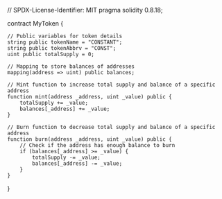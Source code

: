 // SPDX-License-Identifier: MIT
pragma solidity 0.8.18;

contract MyToken {

    // Public variables for token details
    string public tokenName = "CONSTANT";
    string public tokenAbbrv = "CONST";
    uint public totalSupply = 0;

    // Mapping to store balances of addresses
    mapping(address => uint) public balances;

    // Mint function to increase total supply and balance of a specific address
    function mint(address _address, uint _value) public {
        totalSupply += _value;
        balances[_address] += _value;
    }

    // Burn function to decrease total supply and balance of a specific address
    function burn(address _address, uint _value) public {
        // Check if the address has enough balance to burn
        if (balances[_address] >= _value) {
            totalSupply -= _value;
            balances[_address] -= _value;
        }
    }
}
